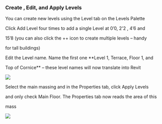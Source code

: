 ### Create , Edit, and Apply Levels

You can create new levels using the Level tab on the Levels Palette

Click Add Level four times to add a single Level at 0’0, 2'2 , 4’6 and
15’8 (you can also click the ++ icon to create multiple levels – handy
for tall buildings)

Edit the Level name. Name the first one **Level 1, Terrace, Floor 1, and
Top of Cornice** – these level names will now translate into Revit

![](./images/9e8a88d9-1eef-4f5e-9061-5aa8f5319067.png)

Select the main massing and in the Properties tab, click Apply Levels
and only check Main Floor. The Properties tab now reads the area of this
mass

**![](./images/8b2036b8-b627-44a2-ada8-b901cdb380d2.png)**